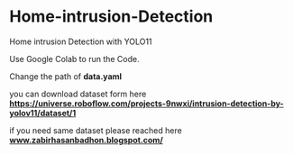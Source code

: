 # Home-intrusion-Detection
Home intrusion Detection with YOLO11

Use Google Colab to run the Code.

Change the path of **data.yaml**

you can download dataset form here **https://universe.roboflow.com/projects-9nwxi/intrusion-detection-by-yolov11/dataset/1** 

if you need same dataset please reached here **www.zabirhasanbadhon.blogspot.com/**

